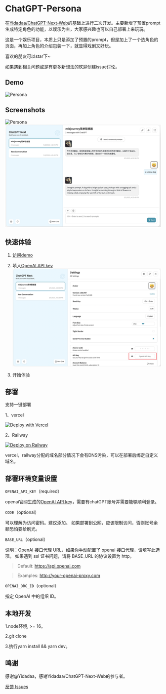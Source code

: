 
# ChatGPT-Persona

在[Yidadaa/ChatGPT-Next-Web](https://github.com/Yidadaa/ChatGPT-Next-Web)的基础上进行二次开发。主要新增了预置prompt生成特定角色的功能，以娱乐为主，大家感兴趣也可以自己部署上来玩玩。


这是一个娱乐项目，本质上只是添加了预置的prompt，但是加上了一个选角色的页面，再加上角色的介绍包装一下，就显得戏剧又好玩。

喜欢的朋友可以star下~

如果遇到相关问题或是有更多新想法的欢迎创建issue讨论。

## Demo

![Persona](./docs/persona/demo.gif)


## Screenshots

![Persona](./docs/persona/persona_demo.png)
![Chat](./docs/persona/demo_chat.png)

## 快速体验

1.  [访问demo](https://meahabgpt.up.railway.app/)

2. 填入[OpenAI API key](https://platform.openai.com/overview)
![Setting](./docs/persona/setting_api_key.png)

3. 开始体验

## 部署

支持一键部署

1、vercel

[![Deploy with Vercel](https://vercel.com/button)](https://vercel.com/new/import?s=https%3A%2F%2Fgithub.com%2Fjuaneboosham%2FChatGPT-Next-Web&project-name=chat-gpt-next-web&env=OPENAI_API_KEY&env=CODE&framework=nextjs)


2、Railway

[![Deploy on Railway](https://railway.app/button.svg)](https://railway.app/template/pPchvD?referralCode=5mcmNY)

vercel，railway分配的域名部分情况下会有DNS污染，可以在部署后绑定自定义域名。

## 部署环境变量设置


`OPENAI_API_KEY`（required）

openai官网生成的[OpenAI API key](https://platform.openai.com/overview)，需要有chatGPT账号并需要能够顺利登录。

`CODE`（optional）

可以理解为访问密码。建议添加。
如果部署到公网，应该限制访问，否则账号余额恐怕要给刷光。

`BASE_URL`（optional）

说明：OpenAI 接口代理 URL，如果你手动配置了 openai 接口代理，请填写此选项。
如果遇到 ssl 证书问题，请将 BASE_URL 的协议设置为 http。

> Default: https://api.openai.com

> Examples: http://your-openai-proxy.com

`OPENAI_ORG_ID`（optional）

指定 OpenAI 中的组织 ID。


## 本地开发

1.node环境, >= 16。

2.git clone

3.执行yarn install && yarn dev。

## 鸣谢

感谢@Yidadaa，感谢Yidadaa/ChatGPT-Next-Web的参与者。

[反馈 Issues](https://github.com/juaneboosham/ChatGPT-Next-Web/issues)
